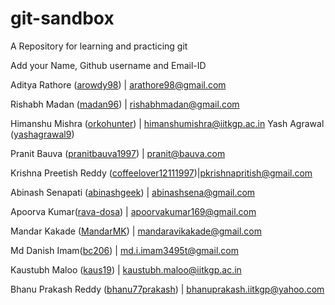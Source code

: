 # git-sandbox
A Repository for learning and practicing git

Add your Name, Github username and Email-ID

Aditya Rathore ([arowdy98](https://github.com/arowdy98)) | arathore98@gmail.com

Rishabh Madan ([madan96](https://github.com/madan96)) | rishabhmadan@gmail.com

Himanshu Mishra ([orkohunter](https://github.com/orkohunter)) | himanshumishra@iitkgp.ac.in
Yash Agrawal ([yashagrawal9](https://github.com/yashagrawal9))

Pranit Bauva ([pranitbauva1997](https://github.com/pranitbauva1997)) | pranit@bauva.com

Krishna Preetish Reddy ([coffeelover12111997](https://github.com/coffeelover12111997))|pkrishnapritish@gmail.com

Abinash Senapati ([abinashgeek](https://github.com/abinashgeek)) | abinashsena@gmail.com

Apoorva Kumar([rava-dosa](https://github.com/rava-dosa)) | apoorvakumar169@gmail.com

Mandar Kakade ([MandarMK](https://github.com/MandarMK)) | mandaravikakade@gmail.com

Md Danish Imam([bc206](https://github.com/bc206)) | md.i.imam3495t@gmail.com

Kaustubh Maloo ([kaus19](https://github.com/kaus19)) |  kaustubh.maloo@iitkgp.ac.in

Bhanu Prakash Reddy ([bhanu77prakash](https://github.com/bhanu77prakash)) | bhanuprakash.iitkgp@yahoo.com
